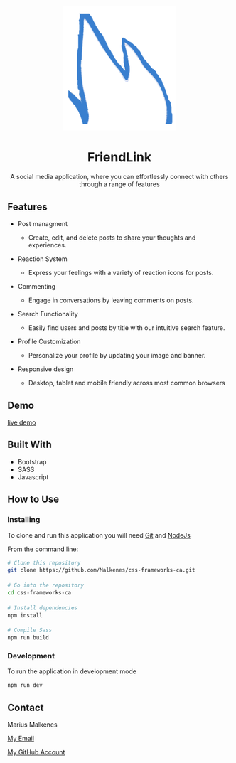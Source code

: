 <p align="center">
    <img src="images/logo.png" width="50%">
</p>
<h1 align="center">FriendLink</h1>
<p align="center">A social media application, where you can effortlessly connect with others through a range of features</p>

## Features

* Post managment
    - Create, edit, and delete posts to share your thoughts and experiences.

* Reaction System 
    - Express your feelings with a variety of reaction icons for posts.

* Commenting
    - Engage in conversations by leaving comments on posts.

* Search Functionality
    - Easily find users and posts by title with our intuitive search feature.

* Profile Customization
    - Personalize your profile by updating your image and banner.

* Responsive design
    - Desktop, tablet and mobile friendly across most common browsers
    
## Demo

[live demo](https://strong-sprinkles-75871e.netlify.app/)
## Built With
- Bootstrap
- SASS
- Javascript

## How to Use

### Installing

To clone and run this application you will need [Git](https://git-scm.com/) and [NodeJs](https://nodejs.org/)

From the command line:
```bash
# Clone this repository
git clone https://github.com/Malkenes/css-frameworks-ca.git

# Go into the repository
cd css-frameworks-ca

# Install dependencies
npm install

# Compile Sass
npm run build

```
### Development

To run the application in development mode 
```bash
npm run dev
```

## Contact
Marius Malkenes

[My Email](marmal52030@stud.noroff.no)

[My GitHub Account](https://github.com/Malkenes)
